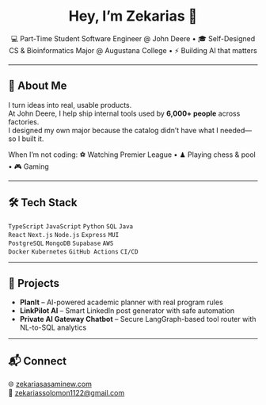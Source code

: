 <h1 align="center">Hey, I’m Zekarias 👋</h1>

<p align="center">
💻 Part-Time Student Software Engineer @ John Deere • 🎓 Self-Designed CS & Bioinformatics Major @ Augustana College • ⚡ Building AI that matters
</p>

---

## 🚀 About Me
I turn ideas into real, usable products.  
At John Deere, I help ship internal tools used by **6,000+ people** across factories.  
I designed my own major because the catalog didn’t have what I needed—so I built it.

When I’m not coding:
⚽ Watching Premier League • ♟ Playing chess & pool • 🎮 Gaming

---

## 🛠 Tech Stack
`TypeScript` `JavaScript` `Python` `SQL` `Java`  
`React` `Next.js` `Node.js` `Express` `MUI`  
`PostgreSQL` `MongoDB` `Supabase` `AWS`  
`Docker` `Kubernetes` `GitHub Actions` `CI/CD`

---

## 📌 Projects
- **PlanIt** – AI-powered academic planner with real program rules  
- **LinkPilot AI** – Smart LinkedIn post generator with safe automation  
- **Private AI Gateway Chatbot** – Secure LangGraph-based tool router with NL-to-SQL analytics

---

## 📬 Connect
🌐 [zekariasasaminew.com](https://www.zekariasasaminew.com)  
📧 zekariassolomon1122@gmail.com
